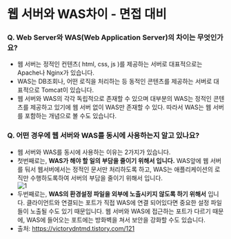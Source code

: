# 웹 서버와 WAS차이 - 면접 대비

### Q. Web Server와 WAS(Web Application Server)의 차이는 무엇인가요?
- 웹 서버는 정적인 컨텐츠( html, css, js )를 제공하는 서버로 대표적으로는 Apache나 Nginx가 있습니다.
- WAS는 DB조회나, 어떤 로직을 처리하는 등 동적인 콘텐츠를 제공하는 서버로 대표적으로 Tomcat이 있습니다.
- 웹 서버와 WAS의 각각 독립적으로 존재할 수 있으며 대부분의 WAS는 정적인 콘텐츠를 제공하고 있기에 웹 서버 없이 WAS만 존재할 수 있다. 따라서 WAS는 웹 서버를 포함하는 개념으로 볼 수도 있습니다.

### Q. 어떤 경우에 웹 서버와 WAS를 동시에 사용하는지 알고 있나요?
- 웹 서버와 WAS를 동시에 사용하는 이유는 2가지가 있습니다.
- 첫번째로는, <b>WAS가 해야 할 일의 부담을 줄이기 위해서 입니다.</b> WAS앞에 웹 서버를 둬서 웹서버에서는 정적인 문서만 처리하도록 하고, WAS는 애플리케이션의 로직만 수행하도록하여 서버의 부담을 줄이기 위해서 입니다.<br>
![1](https://user-images.githubusercontent.com/44339530/114661651-49fa5400-9d32-11eb-90f5-e1077a5d6f1c.jpeg)<br>
- 두번째로는, <b>WAS의 환경설정 파일을 외부에 노출시키지 않도록 하기 위해서</b> 입니다. 클라이언트와 연결되는 포트가 직접 WAS에 연결 되어있다면 중요한 설정 파일들이 노출될 수도 있기 때문입니다. 웹 서버와 WAS에 접근하는 포트가 다르기 때문에, WAS에 들어오는 포트에는 방화벽을 쳐서 보안을 강화할 수도 있습니다.
- 출처: https://victorydntmd.tistory.com/121

